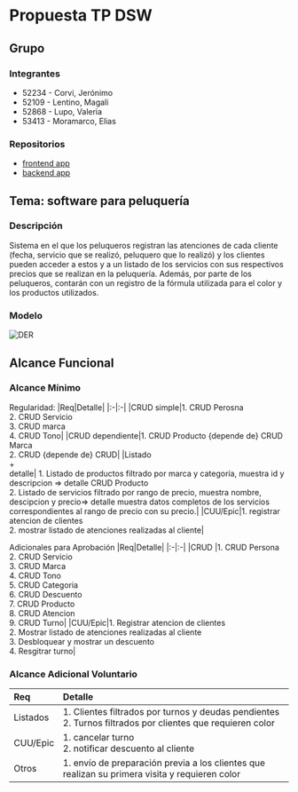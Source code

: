 # Propuesta TP DSW

## Grupo
### Integrantes
* 52234 - Corvi, Jerónimo
* 52109 - Lentino, Magali
* 52868 - Lupo, Valeria
* 53413 - Moramarco, Elias


### Repositorios
* [frontend app](https://github.com/magalilentino/DSW-Frontend)
* [backend app](https://github.com/magalilentino/DSW-Backend)


## Tema: software para peluquería
### Descripción
Sistema en el que los peluqueros registran las atenciones de cada cliente (fecha, servicio que se realizó, peluquero que lo realizó) y los clientes pueden acceder a estos y a un listado de los servicios con sus respectivos precios que se realizan en la peluquería. Además, por parte de los peluqueros, contarán con un registro de la fórmula utilizada para el color y los productos utilizados. 

### Modelo
![DER](https://github.com/user-attachments/assets/3591516c-a121-4617-a49f-e73a63e26d6d)



## Alcance Funcional 

### Alcance Mínimo

Regularidad:
|Req|Detalle|
|:-|:-|
|CRUD simple|1. CRUD Perosna<br>2. CRUD Servicio<br>3. CRUD marca<br>4. CRUD Tono|
|CRUD dependiente|1. CRUD Producto {depende de} CRUD Marca<br>2. CRUD  {depende de} CRUD|
|Listado<br>+<br>detalle| 1. Listado de productos filtrado por marca y categoría, muestra id y descripcion => detalle CRUD Producto<br>2. Listado de servicios filtrado por rango de precio, muestra nombre, descipcion y precio=> detalle muestra datos completos de los servicios correspondientes al rango de precio con su precio.|
|CUU/Epic|1. registrar atencion de clientes<br>2. mostrar listado de atenciones realizadas al cliente|


Adicionales para Aprobación
|Req|Detalle|
|:-|:-|
|CRUD |1. CRUD Persona<br>2. CRUD Servicio<br>3. CRUD Marca<br>4. CRUD Tono<br>5. CRUD Categoria<br>6. CRUD Descuento<br>7. CRUD Producto<br>8. CRUD Atencion<br>9. CRUD Turno|
|CUU/Epic|1. Registrar atencion de clientes<br>2. Mostrar listado de atenciones realizadas al cliente<br>3. Desbloquear y mostrar un descuento<br>4. Resgitrar turno|


### Alcance Adicional Voluntario

|Req|Detalle|
|:-|:-|
|Listados |1. Clientes filtrados por turnos y deudas pendientes<br>2. Turnos filtrados por clientes que requieren color|
|CUU/Epic|1. cancelar turno<br>2. notificar descuento al cliente|
|Otros|1. envío de preparación previa a los clientes que realizan su primera visita y requieren color|

